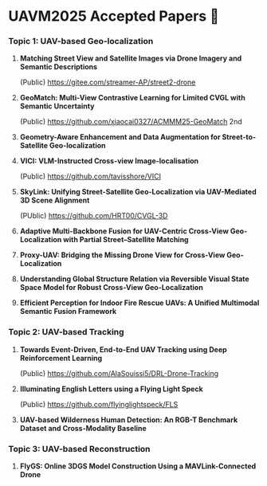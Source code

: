 # UAVM2025 Accepted Papers :helicopter:

 ### Topic 1: UAV-based Geo-localization
1. **Matching Street View and Satellite Images via Drone Imagery and Semantic Descriptions** 

   (Public) https://gitee.com/streamer-AP/street2-drone
  
2. **GeoMatch: Multi-View Contrastive Learning for Limited CVGL with Semantic Uncertainty**

   (Public) https://github.com/xiaocai0327/ACMMM25-GeoMatch 2nd
   
3. **Geometry-Aware Enhancement and Data Augmentation for Street-to-Satellite Geo-localization**
 
4. **VICI: VLM-Instructed Cross-view Image-localisation**
  
   (Public) https://github.com/tavisshore/VICI 
  
5. **SkyLink: Unifying Street-Satellite Geo-Localization via UAV-Mediated 3D Scene Alignment**

   (PUblic) https://github.com/HRT00/CVGL-3D
  
6. **Adaptive Multi-Backbone Fusion for UAV-Centric Cross-View Geo-Localization with Partial Street–Satellite Matching**

7. **Proxy-UAV: Bridging the Missing Drone View for Cross-View Geo-Localization**
   
8. **Understanding Global Structure Relation via Reversible Visual State Space Model for Robust Cross-View Geo-Localization**
   
9. **Efficient Perception for Indoor Fire Rescue UAVs: A Unified Multimodal Semantic Fusion Framework**
    
### Topic 2: UAV-based Tracking
1. **Towards Event-Driven, End-to-End UAV Tracking using Deep Reinforcement Learning**
  
   (Public) https://github.com/AlaSouissi5/DRL-Drone-Tracking
   
2. **Illuminating English Letters using a Flying Light Speck**
   
   (Public) https://github.com/flyinglightspeck/FLS
  
3. **UAV-based Wilderness Human Detection: An RGB-T Benchmark Dataset and Cross-Modality Baseline**
   
### Topic 3: UAV-based Reconstruction

1. **FlyGS: Online 3DGS Model Construction Using a MAVLink-Connected Drone**

